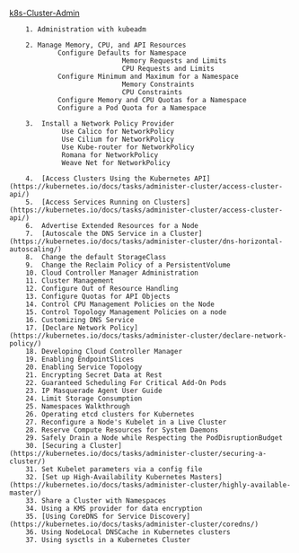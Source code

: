  

[k8s-Cluster-Admin](https://kubernetes.io/docs/tasks/administer-cluster/)

 
        1. Administration with kubeadm
        
        2. Manage Memory, CPU, and API Resources
                Configure Defaults for Namespace  
                                Memory Requests and Limits  
                                CPU Requests and Limits  
                Configure Minimum and Maximum for a Namespace 
                                Memory Constraints  
                                CPU Constraints  
                Configure Memory and CPU Quotas for a Namespace
                Configure a Pod Quota for a Namespace

        3.  Install a Network Policy Provider
                 Use Calico for NetworkPolicy
                 Use Cilium for NetworkPolicy
                 Use Kube-router for NetworkPolicy
                 Romana for NetworkPolicy
                 Weave Net for NetworkPolicy
                
        4.  [Access Clusters Using the Kubernetes API](https://kubernetes.io/docs/tasks/administer-cluster/access-cluster-api/)
        5.  [Access Services Running on Clusters](https://kubernetes.io/docs/tasks/administer-cluster/access-cluster-api/)
        6.  Advertise Extended Resources for a Node
        7.  [Autoscale the DNS Service in a Cluster](https://kubernetes.io/docs/tasks/administer-cluster/dns-horizontal-autoscaling/)
        8.  Change the default StorageClass
        9.  Change the Reclaim Policy of a PersistentVolume
        10. Cloud Controller Manager Administration
        11. Cluster Management
        12. Configure Out of Resource Handling
        13. Configure Quotas for API Objects
        14. Control CPU Management Policies on the Node
        15. Control Topology Management Policies on a node
        16. Customizing DNS Service
        17. [Declare Network Policy](https://kubernetes.io/docs/tasks/administer-cluster/declare-network-policy/)
        18. Developing Cloud Controller Manager
        19. Enabling EndpointSlices
        20. Enabling Service Topology
        21. Encrypting Secret Data at Rest
        22. Guaranteed Scheduling For Critical Add-On Pods
        23. IP Masquerade Agent User Guide
        24. Limit Storage Consumption
        25. Namespaces Walkthrough
        26. Operating etcd clusters for Kubernetes
        27. Reconfigure a Node's Kubelet in a Live Cluster
        28. Reserve Compute Resources for System Daemons
        29. Safely Drain a Node while Respecting the PodDisruptionBudget
        30. [Securing a Cluster](https://kubernetes.io/docs/tasks/administer-cluster/securing-a-cluster/)
        31. Set Kubelet parameters via a config file
        32. [Set up High-Availability Kubernetes Masters](https://kubernetes.io/docs/tasks/administer-cluster/highly-available-master/)
        33. Share a Cluster with Namespaces
        34. Using a KMS provider for data encryption
        35. [Using CoreDNS for Service Discovery](https://kubernetes.io/docs/tasks/administer-cluster/coredns/)
        36. Using NodeLocal DNSCache in Kubernetes clusters
        37. Using sysctls in a Kubernetes Cluster
```
